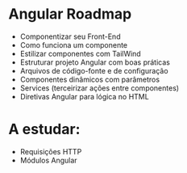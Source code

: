 # Angular Roadmap

- Componentizar seu Front-End
- Como funciona um componente
- Estilizar componentes com TailWind
- Estruturar projeto Angular com boas práticas
- Arquivos de código-fonte e de configuração
- Componentes dinâmicos com parâmetros
- Services (terceirizar ações entre componentes)
- Diretivas Angular para lógica no HTML

# A estudar:

- Requisições HTTP
- Módulos Angular

